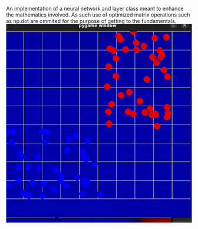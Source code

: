 An implementation of a neural network and layer class meant to enhance the mathematics involved. As such use of optimized matrix operations such as np.dot are ommited for the purpose of
getting to the fundamentals. 
<img src="learning.gif" alt="3 nlayer network learning to distinguish two clusters of data">
